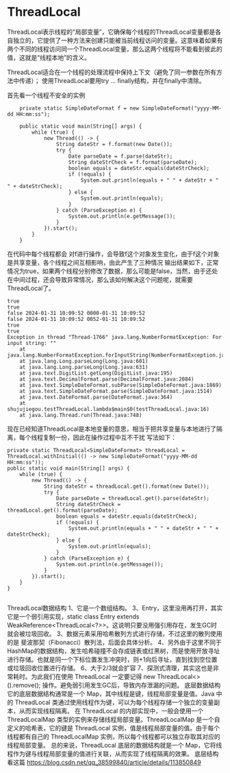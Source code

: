 # ThreadLocal
ThreadLocal表示线程的“局部变量”，它确保每个线程的ThreadLocal变量都是各自独立的，它提供了一种方法来创建只能被当前线程访问的变量。这意味着如果有两个不同的线程访问同一个ThreadLocal变量，那么这两个线程将不能看到彼此的值，这就是“线程本地”的含义。

ThreadLocal适合在一个线程的处理流程中保持上下文（避免了同一参数在所有方法中传递）；
使用ThreadLocal要用try ... finally结构，并在finally中清除。

首先看一个线程不安全的实例
```
    private static SimpleDateFormat f = new SimpleDateFormat("yyyy-MM-dd HH:mm:ss");

    public static void main(String[] args) {
        while (true) {
            new Thread(() -> {
                String dateStr = f.format(new Date());
                try {
                    Date parseDate = f.parse(dateStr);
                    String dateStrCheck = f.format(parseDate);
                    boolean equals = dateStr.equals(dateStrCheck);
                    if (!equals) {
                        System.out.println(equals + " " + dateStr + " " + dateStrCheck);
                    } else {
                        System.out.println(equals);
                    }
                } catch (ParseException e) {
                    System.out.println(e.getMessage());
                }
            }).start();
        }
    }
```
在代码中每个线程都会 对f进行操作，会导致f这个对象发生变化，由于f这个对象是共享变量，各个线程之间互相影响，由此产生了三种情况
输出结果如下，正常情况为true，如果两个线程分别修改了数据，那么可能是false，当然，由于还处在中间过程，还会导致异常情况，那么该如何解决这个问题呢，就需要ThreadLocal了。
```
true
true
false 2024-01-31 10:09:52 0000-01-31 10:09:52
false 2024-01-31 10:09:52 0052-01-31 10:09:52
true
true
Exception in thread "Thread-1766" java.lang.NumberFormatException: For input string: ""
	at java.lang.NumberFormatException.forInputString(NumberFormatException.java:65)
	at java.lang.Long.parseLong(Long.java:601)
	at java.lang.Long.parseLong(Long.java:631)
	at java.text.DigitList.getLong(DigitList.java:195)
	at java.text.DecimalFormat.parse(DecimalFormat.java:2084)
	at java.text.SimpleDateFormat.subParse(SimpleDateFormat.java:1869)
	at java.text.SimpleDateFormat.parse(SimpleDateFormat.java:1514)
	at java.text.DateFormat.parse(DateFormat.java:364)
	at shujujiegou.testThreadLocal.lambda$main$0(testThreadLocal.java:16)
	at java.lang.Thread.run(Thread.java:748)
```
现在已经知道ThreadLocal是本地变量的意思，相当于把共享变量与本地进行了隔离，每个线程复制一份，因此在操作过程中互不干扰
写法如下：
```
private static ThreadLocal<SimpleDateFormat> threadLocal = ThreadLocal.withInitial(() -> new SimpleDateFormat("yyyy-MM-dd HH:mm:ss"));
public static void main(String[] args) {
    while (true) {
        new Thread(() -> {
            String dateStr = threadLocal.get().format(new Date());
            try {
                Date parseDate = threadLocal.get().parse(dateStr);
                String dateStrCheck = threadLocal.get().format(parseDate);
                boolean equals = dateStr.equals(dateStrCheck);
                if (!equals) {
                    System.out.println(equals + " " + dateStr + " " + dateStrCheck);
                } else {
                    System.out.println(equals);
                }
            } catch (ParseException e) {
                System.out.println(e.getMessage());
            }
        }).start();
    }
}
 
```
ThreadLocal数据结构
1、它是一个数组结构。
3、Entry，这里没用再打开，其实它是一个弱引用实现，static class Entry extends WeakReference<ThreadLocal<?>>。这说明只要没用强引用存在，发生GC时就会被垃圾回收。
3、数据元素采用哈希散列方式进行存储，不过这里的散列使用的是 斐波那契（Fibonacci）散列法，后面会具体分析。
4、另外由于这里不同于HashMap的数据结构，发生哈希碰撞不会存成链表或红黑树，而是使用开放寻址进行存储。也就是同一个下标位置发生冲突时，则+1向后寻址，直到找到空位置或垃圾回收位置进行存储。
6、大于2/3就会扩容
7、探测式清理，其实这也是非常耗时。为此我们在使用 ThreadLocal 一定要记得 new ThreadLocal<>().remove(); 操作。避免弱引用发生GC后，导致内存泄漏的问题。
底层数据结构
它的底层数据结构通常是一个 Map，其中线程是键，线程局部变量是值。Java 中的 ThreadLocal 类通过使用线程作为键，可以为每个线程存储一个独立的变量副本，从而实现线程隔离。
在 ThreadLocal 的内部实现中，一般会使用一个 ThreadLocalMap 类型的实例来存储线程局部变量。ThreadLocalMap 是一个自定义的哈希表，它的键是 ThreadLocal 实例，值是线程局部变量的值。由于每个线程都有自己的 ThreadLocalMap 实例，所以每个线程都可以独立存取其对应的线程局部变量。
总的来说，ThreadLocal 底层的数据结构就是一个 Map，它将线程作为键与线程局部变量的值进行关联，从而实现了线程隔离的效果。
底层结构看这篇
https://blog.csdn.net/qq_38599840/article/details/113850849